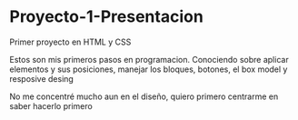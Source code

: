 # Proyecto-1-Presentacion
Primer proyecto en HTML y CSS

Estos son mis primeros pasos en programacion.
Conociendo sobre aplicar elementos y sus posiciones, manejar los bloques, botones, el box model y resposive desing

No me concentré mucho aun en el diseño, quiero primero centrarme en saber hacerlo primero
